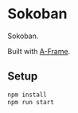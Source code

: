 # Sokoban

Sokoban.

Built with [A-Frame](https://aframe.io).

## Setup

```sh
npm install
npm run start
```
